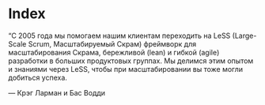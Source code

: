 # Index

“C 2005 года мы помогаем нашим клиентам переходить на LeSS (Large-Scale Scrum, Масштабируемый Скрам) фреймворк для масштабирования Скрама, бережливой (lean) и гибкой (agile) разработки в больших продуктовых группах. Мы делимся этим опытом и знаниями через LeSS, чтобы при масштабировании вы тоже могли добиться успеха.

— Крэг Ларман и Бас Водди
